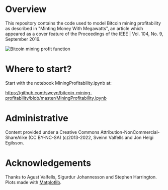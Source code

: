 
# Overview

This repository contains the code used to model Bitcoin mining profitability as described in "Minting Money With Megawatts", an article which appeared as a cover feature of the Proceedings of the IEEE | Vol. 104, No. 9, September 2016. 

![Bitcoin mining profit function](plots/economics-notebook.png)

# Where to start?

Start with the notebook MiningProfitability.ipynb at:

https://github.com/sweyn/bitcoin-mining-profitability/blob/master/MiningProfitability.ipynb

# Administrative

Content provided under a Creative Commons Attribution-NonCommercial-ShareAlike (CC BY-NC-SA) (c)2013-2022, Sveinn Valfells and Jon Helgi Egilsson. 

# Acknowledgements

Thanks to Agust Valfells, Sigurdur Johannesson and Stephen Harrington. Plots made with [Matplotlib](http://matplotlib.org).
